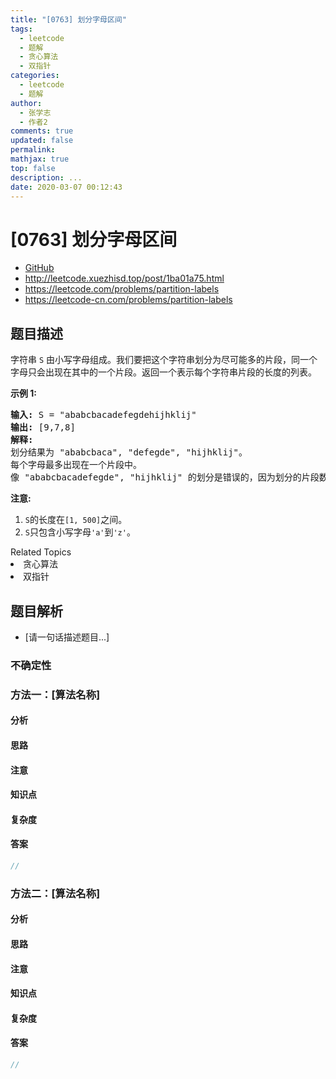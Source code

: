 ```yaml
---
title: "[0763] 划分字母区间"
tags:
  - leetcode
  - 题解
  - 贪心算法
  - 双指针
categories:
  - leetcode
  - 题解
author:
  - 张学志
  - 作者2
comments: true
updated: false
permalink:
mathjax: true
top: false
description: ...
date: 2020-03-07 00:12:43
---
```



# [0763] 划分字母区间
* [GitHub](https://github.com/algoboy101/LeetCodeCrowdsource/tree/master/_posts/QA/%5B0763%5D%20%E5%88%92%E5%88%86%E5%AD%97%E6%AF%8D%E5%8C%BA%E9%97%B4.md)
* http://leetcode.xuezhisd.top/post/1ba01a75.html
* https://leetcode.com/problems/partition-labels
* https://leetcode-cn.com/problems/partition-labels


## 题目描述

<p>字符串 <code>S</code> 由小写字母组成。我们要把这个字符串划分为尽可能多的片段，同一个字母只会出现在其中的一个片段。返回一个表示每个字符串片段的长度的列表。</p>

<p><strong>示例 1:</strong></p>

<pre><strong>输入:</strong> S = &quot;ababcbacadefegdehijhklij&quot;
<strong>输出:</strong> [9,7,8]
<strong>解释:</strong>
划分结果为 &quot;ababcbaca&quot;, &quot;defegde&quot;, &quot;hijhklij&quot;。
每个字母最多出现在一个片段中。
像 &quot;ababcbacadefegde&quot;, &quot;hijhklij&quot; 的划分是错误的，因为划分的片段数较少。
</pre>

<p><strong>注意:</strong></p>

<ol>
	<li><code>S</code>的长度在<code>[1, 500]</code>之间。</li>
	<li><code>S</code>只包含小写字母<code>&#39;a&#39;</code>到<code>&#39;z&#39;</code>。</li>
</ol>
<div><div>Related Topics</div><div><li>贪心算法</li><li>双指针</li></div></div>


## 题目解析
* [请一句话描述题目...]

### 不确定性


### 方法一：[算法名称]

#### 分析

#### 思路

#### 注意

#### 知识点

#### 复杂度

#### 答案

```cpp
//
```


### 方法二：[算法名称]

#### 分析

#### 思路

#### 注意

#### 知识点

#### 复杂度

#### 答案

```cpp
//
```


